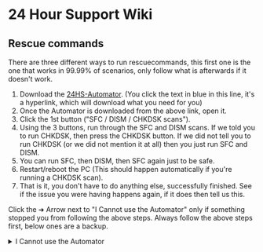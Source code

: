 # 24 Hour Support Wiki

## Rescue commands

There are three different ways to run rescuecommands, this first one is the one that works in 99.99% of scenarios, only follow what is afterwards if it doesn't work.

1. Download the [24HS-Automator](https://github.com/24HourSupport/Automator/releases/latest/download/24HS-Automator.exe). (You click the text in blue in this line, it's a hyperlink, which will download what you need for you)
2. Once the Automator is downloaded from the above link, open it. 
3. Click the 1st button ("SFC / DISM / CHKDSK scans").
4. Using the 3 buttons, run through the SFC and DISM scans. If we told you to run CHKDSK, then press the CHKDSK button. If we did not tell you to run CHKDSK (or we did not mention it at all) then you just run SFC and DISM. 
5. You can run SFC, then DISM, then SFC again just to be safe. 
6. Restart/reboot the PC (This should happen automatically if you're running a CHKDSK scan).
7. That is it, you don't have to do anything else, successfully finished. See if the issue you were having happens again, if it does then tell us this.


Click the ➜ Arrow next to "I Cannot use the Automator" only if something stopped you from following the above steps. Always follow the above steps first, below ones are a backup.


<details>
<summary>I Cannot use the Automator</summary>
<br>

### I can use my computer and login to Windows, but cannot use the internet. Or I do not want to use the Automator.

Follow this sub-section if you can login to Windows and use your computer, but either do not have internet access or do not want to use the Automator.

1. Press the Windows key + R to open the "Run" dialog
2. Type in "cmd" and press <kbd>Ctrl + Shift + Enter</kbd>
3. Type in `sfc /scannow` and wait for the command to finish
4. Type in `dism /Online /Cleanup-Image /RestoreHealth` and wait for the command to finish
5. If you are instructed to do a `chkdsk` scan, also type in `chkdsk C: /r /x` and press <kbd>Y</kbd> when asked if you want to check the volume the next time the system restarts
6. Restart your computer. If you entered the `chkdsk` command previously, you will see a message on bootup. **Do not skip this check**
7. That is it, you don't have to do anything else, successfully finished. See if the issue you were having happens again, if it does then tell us this.


### If you can't boot up your computer
1. Obtain a Windows Installation Medium and boot from it
2. (Optionally) set your keyboard layout
3. Click "Next", then "Repair your computer" at the bottom-left
4. Click "Troubleshoot" -> "Command Prompt"
5. Type in `bcdedit | find "partition" | more +2`. You should see a <samp>C:</samp>/<samp>D:</samp>/etc at the end  
  Note: The following commands will assume that this command said "C:" at the end. If it did not do this for you, please adapt them accordingly
7. Type in `sfc /scannow /offbootdir=C:\ /offwindir=C:\Windows` and wait for it to finish
8. Type in `dism /Image:C: /Cleanup-Image /RestoreHealth` and wait for it to finish
9. If you are instructed to do a `chkdsk` scan, also type in `chkdsk C: /r /x`.
10. Restart/reboot by closing the CMD window and choosing the "Turn off your PC" option
11. That is it, you don't have to do anything else, successfully finished. See if the issue you were having happens again, if it does then tell us this.
</details>
